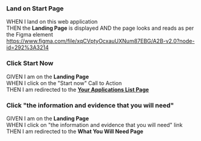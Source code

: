 ### Land on Start Page
WHEN I land on this web application  
THEN the **Landing Page** is displayed
AND the page looks and reads as per the Figma element  
https://www.figma.com/file/xqCVptyOcxauUXNum87EBG/A2B-v2.0?node-id=292%3A3214

### Click Start Now
GIVEN I am on the **Landing Page**  
WHEN I click on the "Start now" Call to Action  
THEN I am redirected to the [**Your Applications List Page**](03%20Your%20Applications%20List%20Page.md)

### Click "the information and evidence that you will need"
GIVEN I am on the **Landing Page**  
WHEN I click on "the information and evidence that you will need" link  
THEN I am redirected to the **What You Will Need Page**
